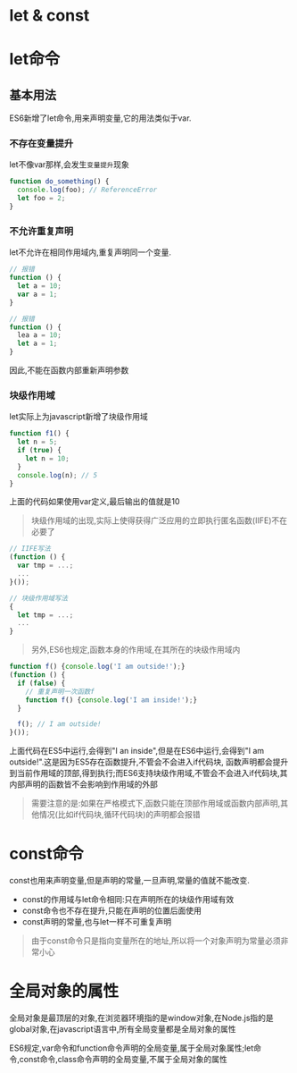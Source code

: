 # let & const

# let命令

## 基本用法
ES6新增了let命令,用来声明变量,它的用法类似于var.

### 不存在变量提升
let不像var那样,会发生`变量提升`现象

```javascript
function do_something() {
  console.log(foo); // ReferenceError
  let foo = 2;
}
```

### 不允许重复声明
let不允许在相同作用域内,重复声明同一个变量.

```javascript
// 报错
function () {
  let a = 10;
  var a = 1;
}

// 报错
function () {
  lea a = 10;
  let a = 1;
}
```

因此,不能在函数内部重新声明参数

### 块级作用域
let实际上为javascript新增了块级作用域
```javascript
function f1() {
  let n = 5;
  if (true) {
    let n = 10;
  }
  console.log(n); // 5
}
```
上面的代码如果使用var定义,最后输出的值就是10

> 块级作用域的出现,实际上使得获得广泛应用的立即执行匿名函数(IIFE)不在必要了

```javascript
// IIFE写法
(function () {
  var tmp = ...;
  ...
}());

// 块级作用域写法
{
  let tmp = ...;
  ...
}
```

> 另外,ES6也规定,函数本身的作用域,在其所在的块级作用域内

```javascript
function f() {console.log('I am outside!');}
(function () {
  if (false) {
    // 重复声明一次函数f
    function f() {console.log('I am inside!');}
  }

  f(); // I am outside!
}());
```

上面代码在ES5中运行,会得到"I an inside",但是在ES6中运行,会得到"I am outside!".这是因为ES5存在函数提升,不管会不会进入if代码块,
函数声明都会提升到当前作用域的顶部,得到执行;而ES6支持块级作用域,不管会不会进入if代码块,其内部声明的函数皆不会影响到作用域的外部

> 需要注意的是:如果在严格模式下,函数只能在顶部作用域或函数内部声明,其他情况(比如if代码块,循环代码块)的声明都会报错



# const命令
const也用来声明变量,但是声明的常量,一旦声明,常量的值就不能改变.

+ const的作用域与let命令相同:只在声明所在的块级作用域有效
+ const命令也不存在提升,只能在声明的位置后面使用
+ const声明的常量,也与let一样不可重复声明

> 由于const命令只是指向变量所在的地址,所以将一个对象声明为常量必须非常小心



# 全局对象的属性
全局对象是最顶层的对象,在浏览器环境指的是window对象,在Node.js指的是global对象,在javascript语言中,所有全局变量都是全局对象的属性

ES6规定,var命令和function命令声明的全局变量,属于全局对象属性;let命令,const命令,class命令声明的全局变量,不属于全局对象的属性
